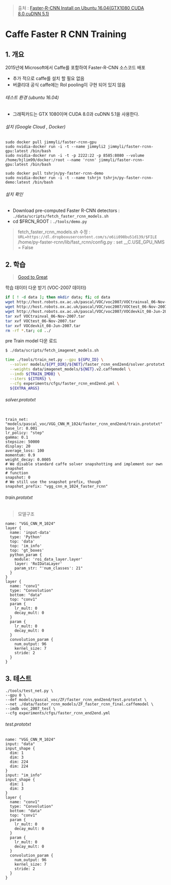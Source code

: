 > 출처 : [Faster-R-CNN Install on Ubuntu 16.04\(GTX1080 CUDA 8.0,cuDNN 5.1\)](http://goodtogreate.tistory.com/entry/FasterRCNN-Install-on-Ubuntu-1604GTX1080-CUDA-80cuDNN-51)

# Caffe Faster R CNN Training

## 1. 개요

2015년에 Microsoft에서 Caffe를 포함하여 Faster-R-CNN 소스코드 배포

* 추가 적으로 caffe를 설치 할 필요 없음 
* 버클리대 공식 caffe에는 RoI pooling이 구현 되어 있지 않음 

###### 테스트 환경 (ubuntu 16.04)
* 그래픽카드는 GTX 1080이며 CUDA 8.0과 cuDNN 5.1을 사용한다.

###### 설치 (Google Cloud , Docker)

```
sudo docker pull jimmyli/faster-rcnn-gpu
sudo nvidia-docker run -i -t --name jimmyli2 jimmyli/faster-rcnn-gpu:latest /bin/bash
sudo nvidia-docker run -i -t -p 2222:22 -p 8585:8080 --volume /home/hjlim99/docker:/root --name 'rcnn' jimmyli/faster-rcnn-gpu:latest /bin/bash
```
```
sudo docker pull tshrjn/py-faster-rcnn-demo
sudo nvidia-docker run -i -t --name tshrjn tshrjn/py-faster-rcnn-demo:latest /bin/bash
```

###### 설치 확인

* Download pre-computed Faster R-CNN detectors : `./data/scripts/fetch_faster_rcnn_models.sh`
* cd $FRCN\_ROOT : `./tools/demo.py`

> fetch\_faster\_rcnn\_models.sh 수정 : `URL=https://dl.dropboxusercontent.com/s/o6ii098bu51d139/$FILE`  
> /home/py-faster-rcnn/lib/fast\_rcnn/config.py : set \_\_C.USE\_GPU\_NMS = False


## 2. 학습

> [Good to Great](http://goodtogreate.tistory.com/entry/Faster-R-CNN-Training)

학습 데이터 다운 받기 \(VOC-2007 데이터\)

```bash
if [ ! -d data ]; then mkdir data; fi; cd data
wget http://host.robots.ox.ac.uk/pascal/VOC/voc2007/VOCtrainval_06-Nov-2007.tar
wget http://host.robots.ox.ac.uk/pascal/VOC/voc2007/VOCtest_06-Nov-2007.tar
wget http://host.robots.ox.ac.uk/pascal/VOC/voc2007/VOCdevkit_08-Jun-2007.tar
tar xvf VOCtrainval_06-Nov-2007.tar
tar xvf VOCtest_06-Nov-2007.tar
tar xvf VOCdevkit_08-Jun-2007.tar
rm -rf *.tar; cd ../
```

pre Train model 다운 로드

```bash
$ ./data/scripts/fetch_imagenet_models.sh

time ./tools/train_net.py --gpu ${GPU_ID} \
  --solver models/${PT_DIR}/${NET}/faster_rcnn_end2end/solver.prototxt \
  --weights data/imagenet_models/${NET}.v2.caffemodel \
  --imdb ${TRAIN_IMDB} \
  --iters ${ITERS} \
  --cfg experiments/cfgs/faster_rcnn_end2end.yml \
  ${EXTRA_ARGS}
```

###### solver.prototxt
```

train_net: "models/pascal_voc/VGG_CNN_M_1024/faster_rcnn_end2end/train.prototxt"
base_lr: 0.001
lr_policy: "step"
gamma: 0.1
stepsize: 50000
display: 20
average_loss: 100
momentum: 0.9
weight_decay: 0.0005
# We disable standard caffe solver snapshotting and implement our own snapshot
# function
snapshot: 0
# We still use the snapshot prefix, though
snapshot_prefix: "vgg_cnn_m_1024_faster_rcnn"
```


###### train.prototxt

> 모델구조

```
name: "VGG_CNN_M_1024"
layer {
  name: 'input-data'
  type: 'Python'
  top: 'data'
  top: 'im_info'
  top: 'gt_boxes'
  python_param {
    module: 'roi_data_layer.layer'
    layer: 'RoIDataLayer'
    param_str: "'num_classes': 21"
  }
}
layer {
  name: "conv1"
  type: "Convolution"
  bottom: "data"
  top: "conv1"
  param {
    lr_mult: 0
    decay_mult: 0
  }
  param {
    lr_mult: 0
    decay_mult: 0
  }
  convolution_param {
    num_output: 96
    kernel_size: 7
    stride: 2
  }
}

```

## 3. 테스트
```
./tools/test_net.py \ 
--gpu 0 \
--def models/pascal_voc/ZF/faster_rcnn_end2end/test.prototxt \
--net ./data/faster_rcnn_models/ZF_faster_rcnn_final.caffemodel \
--imdb voc_2007_test \
--cfg experiments/cfgs/faster_rcnn_end2end.yml
```

###### test.prototxt

```
name: "VGG_CNN_M_1024"
input: "data"
input_shape {
  dim: 1
  dim: 3
  dim: 224
  dim: 224
}
input: "im_info"
input_shape {
  dim: 1
  dim: 3
}
layer {
  name: "conv1"
  type: "Convolution"
  bottom: "data"
  top: "conv1"
  param {
    lr_mult: 0
    decay_mult: 0
  }
  param {
    lr_mult: 0
    decay_mult: 0
  }
  convolution_param {
    num_output: 96
    kernel_size: 7
    stride: 2
  }
}
```
